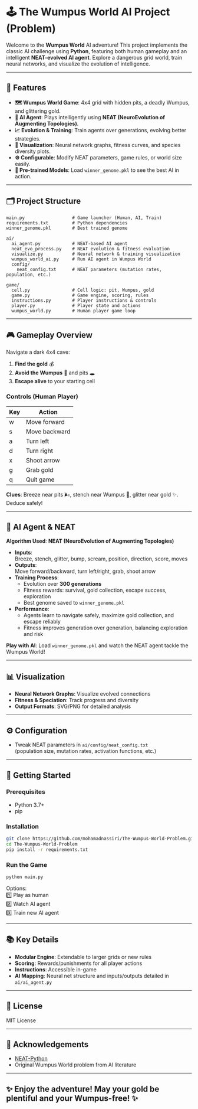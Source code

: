 # 🕹️ The Wumpus World AI Project (Problem)

Welcome to the **Wumpus World** AI adventure! This project implements the classic AI challenge using **Python**, featuring both human gameplay and an intelligent **NEAT-evolved AI agent**. Explore a dangerous grid world, train neural networks, and visualize the evolution of intelligence.  

---

## 🌟 Features

- **🗺️ Wumpus World Game**: 4x4 grid with hidden pits, a deadly Wumpus, and glittering gold.  
- **🤖 AI Agent**: Plays intelligently using **NEAT (NeuroEvolution of Augmenting Topologies)**.  
- **📈 Evolution & Training**: Train agents over generations, evolving better strategies.  
- **🎨 Visualization**: Neural network graphs, fitness curves, and species diversity plots.  
- **⚙️ Configurable**: Modify NEAT parameters, game rules, or world size easily.  
- **💾 Pre-trained Models**: Load `winner_genome.pkl` to see the best AI in action.  

---

## 🗂️ Project Structure

```text
main.py                  # Game launcher (Human, AI, Train)
requirements.txt         # Python dependencies
winner_genome.pkl        # Best trained genome

ai/
  ai_agent.py            # NEAT-based AI agent
  neat_evo_process.py    # NEAT evolution & fitness evaluation
  visualize.py           # Neural network & training visualization
  wumpus_world_ai.py     # Run AI agent in Wumpus World
  config/
    neat_config.txt      # NEAT parameters (mutation rates, population, etc.)

game/
  cell.py                # Cell logic: pit, Wumpus, gold
  game.py                # Game engine, scoring, rules
  instructions.py        # Player instructions & controls
  player.py              # Player state and actions
  wumpus_world.py        # Human player game loop
```

---

## 🎮 Gameplay Overview

Navigate a dark 4x4 cave:

1. **Find the gold** 💰  
2. **Avoid the Wumpus** 👹 and pits 🕳️  
3. **Escape alive** to your starting cell  

### Controls (Human Player)

| Key | Action            |
|-----|------------------|
| w   | Move forward      |
| s   | Move backward     |
| a   | Turn left         |
| d   | Turn right        |
| x   | Shoot arrow       |
| g   | Grab gold         |
| q   | Quit game         |

**Clues**: Breeze near pits 🌬️, stench near Wumpus 💨, glitter near gold ✨. Deduce safely!

---

## 🤖 AI Agent & NEAT

**Algorithm Used**: **NEAT (NeuroEvolution of Augmenting Topologies)**  

- **Inputs**:  
  Breeze, stench, glitter, bump, scream, position, direction, score, moves  
- **Outputs**:  
  Move forward/backward, turn left/right, grab, shoot arrow  
- **Training Process**:  
  - Evolution over **300 generations**  
  - Fitness rewards: survival, gold collection, escape success, exploration  
  - Best genome saved to `winner_genome.pkl`  
- **Performance**:  
  - Agents learn to navigate safely, maximize gold collection, and escape reliably  
  - Fitness improves generation over generation, balancing exploration and risk  

**Play with AI**: Load `winner_genome.pkl` and watch the NEAT agent tackle the Wumpus World!  

---

## 📊 Visualization

- **Neural Network Graphs**: Visualize evolved connections  
- **Fitness & Speciation**: Track progress and diversity  
- **Output Formats**: SVG/PNG for detailed analysis  

---

## ⚙️ Configuration

- Tweak NEAT parameters in `ai/config/neat_config.txt`  
  (population size, mutation rates, activation functions, etc.)  

---

## 🚀 Getting Started

### Prerequisites

- Python 3.7+  
- pip  

### Installation

```bash
git clone https://github.com/mohamadnassiri/The-Wumpus-World-Problem.git
cd The-Wumpus-World-Problem
pip install -r requirements.txt
```

### Run the Game

```bash
python main.py
```

Options:  
1️⃣ Play as human  
2️⃣ Watch AI agent  
3️⃣ Train new AI agent  

---

## 📚 Key Details

- **Modular Engine**: Extendable to larger grids or new rules  
- **Scoring**: Rewards/punishments for all player actions  
- **Instructions**: Accessible in-game  
- **AI Mapping**: Neural net structure and inputs/outputs detailed in `ai/ai_agent.py`  

---

## 📝 License

MIT License  

---

## 🙏 Acknowledgements

- [NEAT-Python](https://github.com/CodeReclaimers/neat-python)  
- Original Wumpus World problem from AI literature  
---

## ✨ Enjoy the adventure! May your gold be plentiful and your Wumpus-free! ✨

